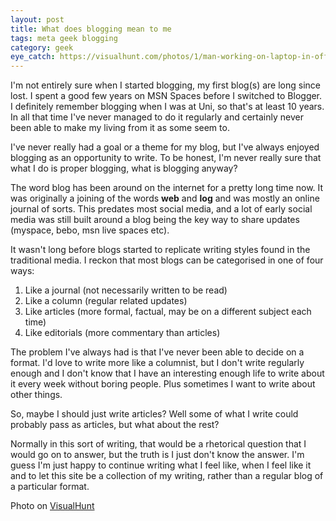 ```yaml
---
layout: post
title: What does blogging mean to me
tags: meta geek blogging
category: geek
eye_catch: https://visualhunt.com/photos/1/man-working-on-laptop-in-office.jpg
---
```


I'm not entirely sure when I started blogging, my first blog(s) are long since lost. I spent a good few years on MSN Spaces before I switched to Blogger. I definitely remember blogging when I was at Uni, so that's at least 10 years. In all that time I've never managed to do it regularly and certainly never been able to make my living from it as some seem to.

I've never really had a goal or a theme for my blog, but I've always enjoyed blogging as an opportunity to write. To be honest, I'm never really sure that what I do is proper blogging, what is blogging anyway?

<!--more-->

The word blog has been around on the internet for a pretty long time now. It was originally a joining of the words **web** and **log** and was mostly an online journal of sorts. This predates most social media, and a lot of early social media was still built around a blog being the key way to share updates (myspace, bebo, msn live spaces etc).

It wasn't long before blogs started to replicate writing styles found in the traditional media. I reckon that most blogs can be categorised in one of four ways:

1. Like a journal (not necessarily written to be read)
1. Like a column (regular related updates)
1. Like articles (more formal, factual, may be on a different subject each time)
1. Like editorials (more commentary than articles)

The problem I've always had is that I've never been able to decide on a format. I'd love to write more like a columnist, but I don't write regularly enough and I don't know that I have an interesting enough life to write about it every week without boring people. Plus sometimes I want to write about other things.

So, maybe I should just write articles? Well some of what I write could probably pass as articles, but what about the rest?

Normally in this sort of writing, that would be a rhetorical question that I would go on to answer, but the truth is I just don't know the answer. I'm guess I'm just happy to continue writing what I feel like, when I feel like it and to let this site be a collection of my writing, rather than a regular blog of a particular format.

Photo on [VisualHunt](https://visualhunt.com/re/b73277)